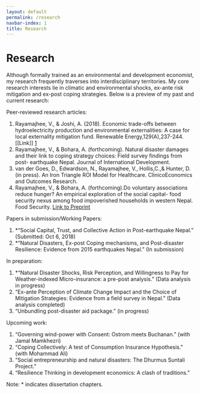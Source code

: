 ```yaml
---
layout: default
permalink: /research
navbar-index: 1
title: Research
---
```


Research
========

Although formally trained as an environmental and development economist, my research frequently traverses into interdisciplinary territories. My core research interests lie in climatic and environmental shocks, ex-ante risk mitigation and ex-post coping strategies. Below is a preview of my past and current research:

Peer-reviewed research articles: 

1. Rayamajhee, V., & Joshi, A. (2018). Economic trade-offs between hydroelectricity production and environmental externalities: A case for local externality mitigation fund. Renewable Energy,129(A),237-244. [[Link]] [1]
2. Rayamajhee, V., & Bohara, A. (forthcoming). Natural disaster damages and their link to coping strategy choices: Field survey findings from post- earthquake Nepal. Journal of International Development.
3. van der Goes, D., Edwardson, N., Rayamajhee, V., Hollis,C.,& Hunter, D. (in press). An Iron Triangle ROI Model for Healthcare. ClinicoEconomics and Outcomes Research.
4. Rayamajhee, V., & Bohara, A. (forthcoming).Do voluntary associations reduce hunger? An empirical exploration of the social  capital- food security nexus among food impoverished households in western Nepal. Food Security. <a class="mark" href="/Paper4.pdf">Link to Preprint</a>

Papers in submission/Working Papers: 

1. *“Social Capital, Trust, and Collective Action in Post-earthquake Nepal.” (Submitted: Oct 6, 2018)
2. *“Natural Disasters, Ex-post Coping mechanisms, and Post-disaster Resilience: Evidence from 2015 earthquakes Nepal.” (In submission)

In preparation:

1. *“Natural Disaster Shocks, Risk Perception, and Willingness to Pay for Weather-indexed Micro-insurance: a pre-post analysis.” (Data analysis in progress)
2. “Ex-ante Perception of Climate Change Impact and the Choice of Mitigation Strategies: Evidence from a field survey in Nepal.” (Data analysis completed)
3. “Unbundling post-disaster aid package.” (in progress)

Upcoming work:

1. “Governing wind-power with Consent: Ostrom meets Buchanan.” (with Jamal Mamkhezri)
2. “Coping Collectively: A test of Consumption Insurance Hypothesis." (with Mohammad Ali) 
3. “Social entrepreneurship and natural disasters: The Dhurmus Suntali Project.”
4. “Resilience Thinking in development economics: A clash of traditions.”


Note: * indicates dissertation chapters.

[1]: https://doi.org/10.1016/j.renene.2018.06.009
